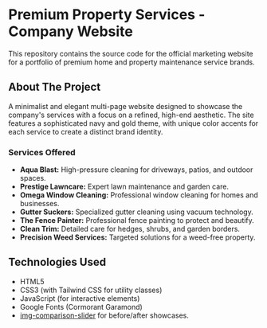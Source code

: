 # Premium Property Services - Company Website

This repository contains the source code for the official marketing website for a portfolio of premium home and property maintenance service brands.

## About The Project

A minimalist and elegant multi-page website designed to showcase the company's services with a focus on a refined, high-end aesthetic. The site features a sophisticated navy and gold theme, with unique color accents for each service to create a distinct brand identity.

### Services Offered

*   **Aqua Blast:** High-pressure cleaning for driveways, patios, and outdoor spaces.
*   **Prestige Lawncare:** Expert lawn maintenance and garden care.
*   **Omega Window Cleaning:** Professional window cleaning for homes and businesses.
*   **Gutter Suckers:** Specialized gutter cleaning using vacuum technology.
*   **The Fence Painter:** Professional fence painting to protect and beautify.
*   **Clean Trim:** Detailed care for hedges, shrubs, and garden borders.
*   **Precision Weed Services:** Targeted solutions for a weed-free property.

## Technologies Used

*   HTML5
*   CSS3 (with Tailwind CSS for utility classes)
*   JavaScript (for interactive elements)
*   Google Fonts (Cormorant Garamond)
*   [img-comparison-slider](https://github.com/sneas/img-comparison-slider) for before/after showcases.
